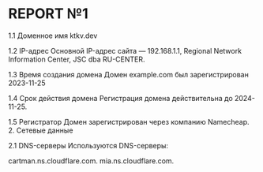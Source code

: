 # REPORT №1
1.1 Доменное имя ktkv.dev

1.2 IP-адрес Основной IP-адрес сайта — 192.168.1.1, Regional Network Information Center, JSC dba RU-CENTER.

1.3 Время создания домена Домен example.com был зарегистрирован 2023-11-25

1.4 Срок действия домена Регистрация домена действительна до 2024-11-25.

1.5 Регистратор Домен зарегистрирован через компанию Namecheap. 2. Сетевые данные

2.1 DNS-серверы Используются DNS-серверы:

cartman.ns.cloudflare.com. 
mia.ns.cloudflare.com.
